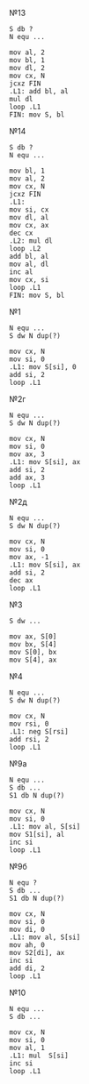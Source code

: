 №13

```x86asm
S db ?
N equ ...

mov al, 2
mov bl, 1
mov dl, 2
mov cx, N
jcxz FIN
.L1: add bl, al
mul dl
loop .L1
FIN: mov S, bl
```

№14



```x86asm
S db ?
N equ ...

mov bl, 1
mov al, 2
mov cx, N
jcxz FIN
.L1:
mov si, cx
mov dl, al
mov cx, ax
dec cx
.L2: mul dl
loop .L2
add bl, al
mov al, dl
inc al
mov cx, si
loop .L1
FIN: mov S, bl
```

№1

```x86asm
N equ ...
S dw N dup(?)

mov cx, N
mov si, 0
.L1: mov S[si], 0
add si, 2
loop .L1
```

№2г

```x86asm
N equ ...
S dw N dup(?)

mov cx, N
mov si, 0
mov ax, 3
.L1: mov S[si], ax
add si, 2
add ax, 3
loop .L1
```

№2д

```x86asm
N equ ...
S dw N dup(?)

mov cx, N
mov si, 0
mov ax, -1
.L1: mov S[si], ax
add si, 2
dec ax
loop .L1
```

№3

```x86asm
S dw ...

mov ax, S[0]
mov bx, S[4]
mov S[0], bx
mov S[4], ax
```

№4

```x86asm
N equ ...
S dw N dup(?)

mov cx, N
mov rsi, 0
.L1: neg S[rsi]
add rsi, 2
loop .L1
```

№9а

```x86asm
N equ ...
S db ...
S1 db N dup(?)

mov cx, N
mov si, 0
.L1: mov al, S[si]
mov S1[si], al
inc si
loop .L1
```

№9б

```x86asm
N equ ?
S db ...
S1 db N dup(?)

mov cx, N
mov si, 0
mov di, 0
.L1: mov al, S[si]
mov ah, 0
mov S2[di], ax
inc si
add di, 2
loop .L1
```

№10

```x86asm
N equ ...
S db ...

mov cx, N
mov si, 0
mov al, 1
.L1: mul  S[si]
inc si
loop .L1
```
